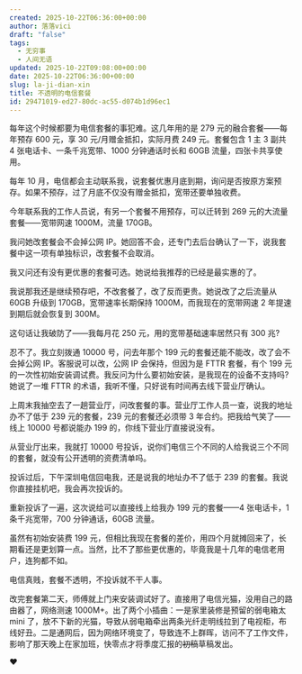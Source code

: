 ```yaml
---
created: 2025-10-22T06:36:00+00:00
author: 落落vici
draft: "false"
tags:
  - 无穷事
  - 人间无语
updated: 2025-10-22T09:08:00+00:00
date: 2025-10-22T06:36:00+00:00
slug: la-ji-dian-xin
title: 不透明的电信套餐
id: 29471019-ed27-80dc-ac55-d074b1d96ec1
---
```


每年这个时候都要为电信套餐的事犯难。这几年用的是 279 元的融合套餐——每年预存 600 元，享 30 元/月赠金抵扣，实际月费 249 元。套餐包含 1 主 3 副共 4 张电话卡、一条千兆宽带、1000 分钟通话时长和 60GB 流量，四张卡共享使用。

每年 10 月，电信都会主动联系我，说套餐优惠月底到期，询问是否按原方案预存。如果不预存，过了月底不仅没有赠金抵扣，宽带还要单独收费。

今年联系我的工作人员说，有另一个套餐不用预存，可以迁转到 269 元的大流量套餐——宽带网速 1000M，流量 170GB。

我问她改套餐会不会掉公网 IP。她回答不会，还专门去后台确认了一下，说我套餐中这一项有单独标识，改套餐不会取消。

我又问还有没有更优惠的套餐可选。她说给我推荐的已经是最实惠的了。

我说那我还是继续预存吧，不改套餐了，改了反而更贵。她说改了之后流量从 60GB 升级到 170GB，宽带速率长期保持 1000M，而我现在的宽带网速 2 年提速到期后就会恢复到 300M。

这句话让我破防了——我每月花 250 元，用的宽带基础速率居然只有 300 兆?

忍不了。我立刻拨通 10000 号，问去年那个 199 元的套餐还能不能改，改了会不会掉公网 IP。客服说可以改，公网 IP 会保持，但因为是 FTTR 套餐，有个 199 元的一次性初始安装调试费。我反问为什么要初始安装，是我现在的设备不支持吗?她说了一堆 FTTR 的术语，我听不懂，只好说有时间再去线下营业厅确认。

上周末我抽空去了一趟营业厅，问改套餐的事。营业厅工作人员一查，说我的地址办不了低于 239 元的套餐，239 元的套餐还必须带 3 年合约。把我给气笑了——线上 10000 号都说能办 199 的，你线下营业厅直接说没有。

从营业厅出来，我就打 10000 号投诉，说你们电信三个不同的人给我说三个不同的套餐，就没有公开透明的资费清单吗。

投诉过后，下午深圳电信回电我，还是说我的地址办不了低于 239 的套餐。我说你直接挂机吧，我会再次投诉的。

重新投诉了一遍，这次说给可以直接线上给我办 199 元的套餐——4 张电话卡，1 条千兆宽带，700 分钟通话，60GB 流量。

虽然有初始安装费 199 元，但相比我现在套餐的差价，用四个月就摊回来了，长期看还是更划算一点。当然，比不了那些更优惠的，毕竟我是十几年的电信老用户，连狗都不如。

电信真贱，套餐不透明，不投诉就不干人事。

改完套餐第二天，师傅就上门来安装调试好了。直接用了电信光猫，没用自己的路由器了，网络测速 1000M+。出了两个小插曲：一是家里装修是预留的弱电箱太 mini 了，放不下新的光猫，导致从弱电箱牵出两条光纤走明线拉到了电视柜，布线好丑。二是通网后，因为网络环境变了，导致连不上群晖，访问不了工作文件，影响了那天晚上在家加班，快零点才将季度汇报的~~初稿~~草稿发出。

❤
